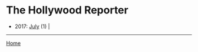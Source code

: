 # The Hollywood Reporter

  * 2017: 
      [July](./the-hollywood-reporter-2017-07.md) (1) | 

----

[Home](../)
